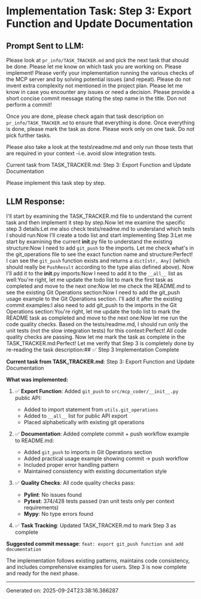 # Implementation Task: Step 3: Export Function and Update Documentation

## Prompt Sent to LLM:
Please look at `pr_info/TASK_TRACKER.md` and pick the next task that should be done.
Please let me know on which task you are working on.
Please implement!
Please verify your implementation running the various checks of the MCP server and by solving potential issues (and repeat).
Please do not invent extra complexity not mentioned in the project plan.
Please let me know in case you encounter any issues or need a decision.
Please provide a short concise commit message stating the step name in the title. Don not perform a commit!

Once you are done, please check again that task description on `pr_info/TASK_TRACKER.md` to ensure that everything is done.
Once everything is done, please mark the task as done.
Please work only on one task. Do not pick further tasks.

Please also take a look at the tests\readme.md and only run those tests that are required in your context -i.e. avoid slow integration tests.

Current task from TASK_TRACKER.md: Step 3: Export Function and Update Documentation

Please implement this task step by step.

## LLM Response:
I'll start by examining the TASK_TRACKER.md file to understand the current task and then implement it step by step.Now let me examine the specific step 3 details:Let me also check tests/readme.md to understand which tests I should run:Now I'll create a todo list and start implementing Step 3:Let me start by examining the current __init__.py file to understand the existing structure:Now I need to add `git_push` to the imports. Let me check what's in the git_operations file to see the exact function name and structure:Perfect! I can see the `git_push` function exists and returns a `dict[str, Any]` (which should really be `PushResult` according to the type alias defined above). Now I'll add it to the __init__.py imports:Now I need to add it to the `__all__` list as well:You're right, let me update the todo list to mark the first task as completed and move to the next one:Now let me check the README.md to see the existing Git Operations section:Now I need to add the git_push usage example to the Git Operations section. I'll add it after the existing commit examples:I also need to add git_push to the imports in the Git Operations section:You're right, let me update the todo list to mark the README task as completed and move to the next one:Now let me run the code quality checks. Based on the tests/readme.md, I should run only the unit tests (not the slow integration tests) for this context:Perfect! All code quality checks are passing. Now let me mark the task as complete in the TASK_TRACKER.md:Perfect! Let me verify that Step 3 is completely done by re-reading the task description:## ✅ Step 3 Implementation Complete

**Current task from TASK_TRACKER.md**: Step 3: Export Function and Update Documentation

**What was implemented:**

1. ✅ **Export Function**: Added `git_push` to `src/mcp_coder/__init__.py` public API:
   - Added to import statement from `utils.git_operations`
   - Added to `__all__` list for public API export
   - Placed alphabetically with existing git operations

2. ✅ **Documentation**: Added complete commit + push workflow example to README.md:
   - Added `git_push` to imports in Git Operations section  
   - Added practical usage example showing commit → push workflow
   - Included proper error handling pattern
   - Maintained consistency with existing documentation style

3. ✅ **Quality Checks**: All code quality checks pass:
   - **Pylint**: No issues found
   - **Pytest**: 374/428 tests passed (ran unit tests only per context requirements)
   - **Mypy**: No type errors found

4. ✅ **Task Tracking**: Updated TASK_TRACKER.md to mark Step 3 as complete

**Suggested commit message**: `feat: export git_push function and add documentation`

The implementation follows existing patterns, maintains code consistency, and includes comprehensive examples for users. Step 3 is now complete and ready for the next phase.

---
Generated on: 2025-09-24T23:38:16.386287
